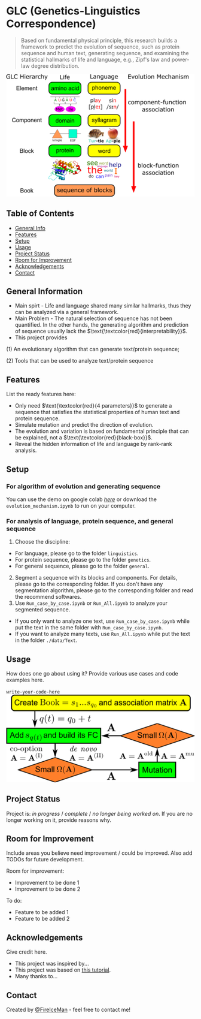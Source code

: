 # GLC (Genetics-Linguistics Correspondence)
>Based on fundamental physical principle, this research builds a framework to predict the evolution of sequence, such as protein sequence and human text, generating sequence, and examining the statistical hallmarks of life and language, e.g., Zipf's law and power-law degree distribution.

![framework](./img/Evo_Hierarchy.png)

## Table of Contents
* [General Info](#general-information)
* [Features](#features)
* [Setup](#setup)
* [Usage](#usage)
* [Project Status](#project-status)
* [Room for Improvement](#room-for-improvement)
* [Acknowledgements](#acknowledgements)
* [Contact](#contact)

## General Information
- Main spirt - Life and language shared many similar hallmarks, thus they can be analyzed via a general framework.
- Main Problem - The natural selection of sequence has not been quantified. In the other hands, the generating algorithm and prediction of sequence usually lack the $\text{\textcolor{red}{interpretability}}$. 
- This project provides 

(1) An evolutionary algorithm that can generate text/protein sequence; 

(2) Tools that can be used to analyze text/protein sequence

## Features
List the ready features here:
- Only need $\text{\textcolor{red}{4 parameters}}$ to generate a sequence that satisfies the statistical properties of human text and protein sequence.
- Simulate mutation and predict the direction of evolution.
- The evolution and variation is based on fundamental principle that can be explained, not a $\text{\textcolor{red}{black-box}}$.
- Reveal the hidden information of life and language by rank-rank analysis.

## Setup
### For algorithm of evolution and generating sequence
You can use the demo on google colab [_here_](https://colab.research.google.com/drive/1h8tNyqPPnqfmG9g7BiD-w4jzSz-npnJa#scrollTo=lwZnojnDFM5Y)
or download the `evolution_mechanism.ipynb` to run on your computer.

### For analysis of language, protein sequence, and general sequence
1. Choose the discipline:
  - For language, please go to the folder `linguistics`.
  - For protein sequence, please go to the folder `genetics`.
  - For general sequence, please go to the folder `general`.
2. Segment a sequence with its blocks and components. For details, please go to the corresponding folder.
   If you don't have any segmentation algorithm, please go to the corresponding folder and read the recommend softwares.
3. Use `Run_case_by_case.ipynb` or `Run_All.ipynb` to analyze your segmented sequence.
  - If you only want to analyze one text, use `Run_case_by_case.ipynb` while put the text in the same folder with `Run_case_by_case.ipynb`.
  - If you want to analyze many texts, use `Run_All.ipynb` while put the text in the folder `./data/Text`.

## Usage
How does one go about using it?
Provide various use cases and code examples here.

`write-your-code-here`
![framework](./img/flowchart.png)



## Project Status
Project is: _in progress_ / _complete_ / _no longer being worked on_. If you are no longer working on it, provide reasons why.


## Room for Improvement
Include areas you believe need improvement / could be improved. Also add TODOs for future development.

Room for improvement:
- Improvement to be done 1
- Improvement to be done 2

To do:
- Feature to be added 1
- Feature to be added 2


## Acknowledgements
Give credit here.
- This project was inspired by...
- This project was based on [this tutorial](https://www.example.com).
- Many thanks to...


## Contact
Created by [@FireIceMan](https://www.flynerd.pl/) - feel free to contact me!
